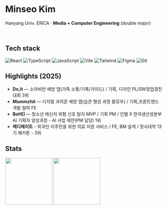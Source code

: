 # Minseo Kim
Hanyang Univ. ERICA · **Media + Computer Engineering** (double major)


<br/>

## Tech stack
<p>
  <img alt="React" src="https://img.shields.io/badge/React-20232a.svg?logo=react&logoColor=61DAFB">
  <img alt="TypeScript" src="https://img.shields.io/badge/TypeScript-3178C6.svg?logo=typescript&logoColor=white">
  <img alt="JavaScript" src="https://img.shields.io/badge/JavaScript-F7DF1E.svg?logo=javascript&logoColor=222">
  <img alt="Vite" src="https://img.shields.io/badge/Vite-646CFF.svg?logo=vite&logoColor=white">
  <img alt="Tailwind" src="https://img.shields.io/badge/Tailwind-38B2AC.svg?logo=tailwindcss&logoColor=white">
  <img alt="Figma" src="https://img.shields.io/badge/Figma-000000.svg?logo=figma&logoColor=white">
  <img alt="Git" src="https://img.shields.io/badge/Git-F05032.svg?logo=git&logoColor=white">
</p>

## Highlights (2025)
- **Do,It** — 소아비만 예방 앱(가족 소통/기록/가이드) / 기획, 디자인 PL/SW창업경진대회 3위
- **Mummzhit** — 디지털 과의존 예방 앱(습관 형성 과정 팔로우) / 기획,프론트엔드 개발 참여 FE
- **BoH[]** — 청소년 메신저 위험 신호 탐지 MVP / 기획 PM / 인텔 X 한국생산성본부 AI 기획자 양성과정 - AI 사업 제안(PM 담당) 1위
- **메디메이트** - 외국인 이주민을 위한 의료 지원 서비스 / FE, BM 설계 / 멋사대학 13기 해커톤 - 3위

## Stats
<p>
  <img height="150" src="https://github-readme-stats.vercel.app/api?username=DoggiKim&show_icons=true&hide_title=true" />
  <img height="150" src="https://github-readme-stats.vercel.app/api/top-langs/?username=DoggiKim&layout=compact&hide_title=true" />
</p>

